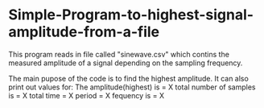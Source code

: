 # Simple-Program-to-highest-signal-amplitude-from-a-file



This program reads in file called "sinewave.csv" which contins the measured amplitude of a signal depending on the sampling frequency. 


The main pupose of the code is to find the highest amplitude.
It can also print out values for:
        The amplitude(highest) is  = X
        total number of samples is = X
        total time                 = X 
        period                     = X 
        fequency is                = X 
